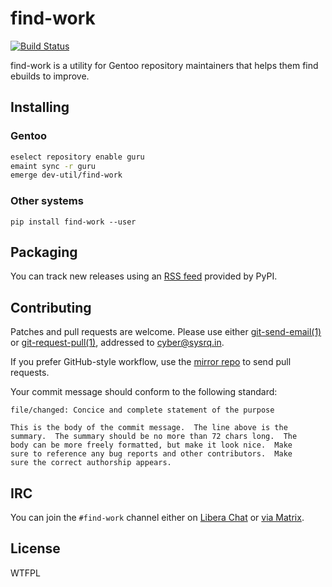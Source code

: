 <!-- SPDX-FileCopyrightText: 2024 Anna <cyber@sysrq.in> -->
<!-- SPDX-License-Identifier: CC0-1.0 -->

find-work
=========

[![Build Status](https://drone.tildegit.org/api/badges/CyberTaIlor/find-work/status.svg)](https://drone.tildegit.org/CyberTaIlor/find-work)

find-work is a utility for Gentoo repository maintainers that helps them find
ebuilds to improve.


Installing
----------

### Gentoo

```sh
eselect repository enable guru
emaint sync -r guru
emerge dev-util/find-work
```

### Other systems

`pip install find-work --user`


Packaging
---------

You can track new releases using an [RSS feed][rss] provided by PyPI.

[rss]: https://pypi.org/rss/project/find-work/releases.xml


Contributing
------------

Patches and pull requests are welcome. Please use either [git-send-email(1)][1]
or [git-request-pull(1)][2], addressed to <cyber@sysrq.in>.

If you prefer GitHub-style workflow, use the [mirror repo][gh] to send pull
requests.

Your commit message should conform to the following standard:

```
file/changed: Concice and complete statement of the purpose

This is the body of the commit message.  The line above is the
summary.  The summary should be no more than 72 chars long.  The
body can be more freely formatted, but make it look nice.  Make
sure to reference any bug reports and other contributors.  Make
sure the correct authorship appears.
```

[1]: https://git-send-email.io/
[2]: https://git-scm.com/docs/git-request-pull
[gh]: http://github.com/cybertailor/find-work


IRC
---

You can join the `#find-work` channel either on [Libera Chat][libera] or
[via Matrix][matrix].

[libera]: https://libera.chat/
[matrix]: https://matrix.to/#/#find-work:sysrq.in


License
-------

WTFPL
